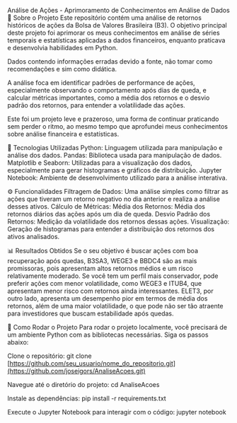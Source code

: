 Análise de Ações - Aprimoramento de Conhecimentos em Análise de Dados
📖 Sobre o Projeto
Este repositório contém uma análise de retornos históricos de ações da Bolsa de Valores Brasileira (B3). O objetivo principal deste projeto foi aprimorar os meus conhecimentos em análise de séries temporais e estatísticas aplicadas a dados financeiros, enquanto praticava e desenvolvia habilidades em Python.

Dados contendo informações erradas devido a fonte, não tomar como recomendações e sim como didática.

A análise foca em identificar padrões de performance de ações, especialmente observando o comportamento após dias de queda, e calcular métricas importantes, como a média dos retornos e o desvio padrão dos retornos, para entender a volatilidade das ações.

Este foi um projeto leve e prazeroso, uma forma de continuar praticando sem perder o ritmo, ao mesmo tempo que aprofundei meus conhecimentos sobre análise financeira e estatísticas.

🧰 Tecnologias Utilizadas
Python: Linguagem utilizada para manipulação e análise dos dados.
Pandas: Biblioteca usada para manipulação de dados.
Matplotlib e Seaborn: Utilizadas para a visualização dos dados, especialmente para gerar histogramas e gráficos de distribuição.
Jupyter Notebook: Ambiente de desenvolvimento utilizado para a análise interativa.

⚙️ Funcionalidades
Filtragem de Dados: Uma análise simples como filtrar as ações que tiveram um retorno negativo no dia anterior e realiza a análise desses ativos.
Cálculo de Métricas:
Média dos Retornos: Média dos retornos diários das ações após um dia de queda.
Desvio Padrão dos Retornos: Medição da volatilidade dos retornos dessas ações.
Visualização: Geração de histogramas para entender a distribuição dos retornos dos ativos analisados.

📊 Resultados Obtidos
Se o seu objetivo é buscar ações com boa recuperação após quedas, B3SA3, WEGE3 e BBDC4 são as mais promissoras, pois apresentam altos retornos médios e um risco relativamente moderado.
Se você tem um perfil mais conservador, pode preferir ações com menor volatilidade, como WEGE3 e ITUB4, que apresentam menor risco com retornos ainda interessantes.
ELET3, por outro lado, apresenta um desempenho pior em termos de média dos retornos, além de uma maior volatilidade, o que pode não ser tão atraente para investidores que buscam estabilidade após quedas.

🚀 Como Rodar o Projeto
Para rodar o projeto localmente, você precisará de um ambiente Python com as bibliotecas necessárias. Siga os passos abaixo:

Clone o repositório:
git clone [https://github.com/seu_usuario/nome_do_repositorio.git](https://github.com/joseigors/AnaliseAcoes.git)

Navegue até o diretório do projeto:
cd AnaliseAcoes

Instale as dependências:
pip install -r requirements.txt

Execute o Jupyter Notebook para interagir com o código:
jupyter notebook
